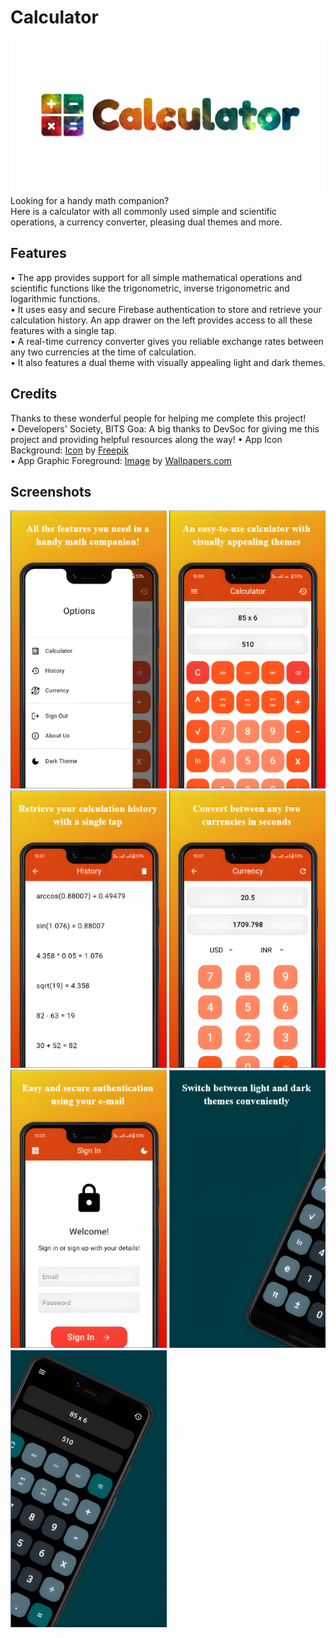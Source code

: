 # Calculator
![Banner](<brand/Feature Graphic.png>)
Looking for a handy math companion?  
Here is a calculator with all commonly used simple and scientific operations, a currency converter, pleasing dual themes and more.

## Features
• The app provides support for all simple mathematical operations and scientific functions like the trigonometric, inverse trigonometric and logarithmic functions.  
• It uses easy and secure Firebase authentication to store and retrieve your calculation history. An app drawer on the left provides access to all these features with a single tap.  
• A real-time currency converter gives you reliable exchange rates between any two currencies at the time of calculation.  
• It also features a dual theme with visually appealing light and dark themes.

## Credits
Thanks to these wonderful people for helping me complete this project!  
• Developers' Society, BITS Goa: A big thanks to DevSoc for giving me this project and providing helpful resources along the way!
• App Icon Background: [Icon](brand/Background.png) by [Freepik](https://www.freepik.com/icon/calculator_1326142)  
• App Graphic Foreground: [Image](brand/Foreground.jpg) by [Wallpapers.com](https://wallpapers.com/wallpapers/colorful-space-3840-x-2160-wallpaper-00om36tb4ezcv74g.html)

## Screenshots
<p float="left">
  <img src="brand/Screenshots/SS (1).jpg" width="250"/>
  <img src="brand/Screenshots/SS (2).jpg" width="250"/>
  <img src="brand/Screenshots/SS (3).jpg" width="250"/>
  <img src="brand/Screenshots/SS (4).jpg" width="250"/>
  <img src="brand/Screenshots/SS (5).jpg" width="250"/>
  <img src="brand/Screenshots/SS (6).png" width="250"/>
  <img src="brand/Screenshots/SS (7).png" width="250"/>
</p>
